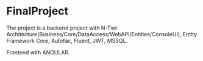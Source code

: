 # FinalProject

The project is a backend project with N-Tier Architecture(Business/Core/DataAccess/WebAPI/Entities/ConsoleUI), Entity Framework Core, Autofac, Fluent, JWT, MSSQL. 

Frontend with ANGULAR.

